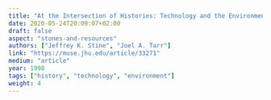 ```yaml
---
title: "At the Intersection of Histories: Technology and the Environment"
date: 2020-05-24T20:09:07+02:00
draft: false
aspect: "stones-and-resources"
authors: ["Jeffrey K. Stine", "Joel A. Tarr"]
link: "https://muse.jhu.edu/article/33271"
medium: "article"
year: 1998
tags: ["history", "technology", "environment"]
weight: 4
---
```

